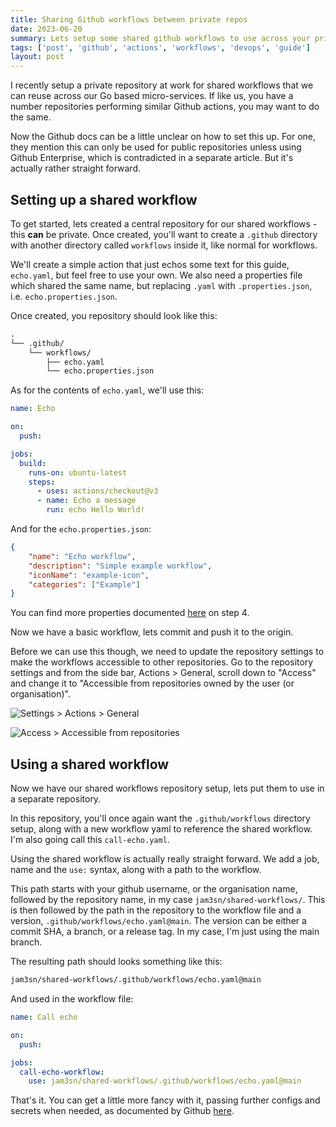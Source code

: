 ```yaml
---
title: Sharing Github workflows between private repos
date: 2023-06-20
summary: Lets setup some shared github workflows to use across your private repos.
tags: ['post', 'github', 'actions', 'workflows', 'devops', 'guide']
layout: post
---
```


I recently setup a private repository at work for shared workflows that we can reuse across our Go based micro-services. If like us, you have a number repositories performing similar Github actions, you may want to do the same.

Now the Github docs can be a little unclear on how to set this up. For one, they mention this can only be used for public repositories unless using Github Enterprise, which is contradicted in a separate article. But it's actually rather straight forward.

## Setting up a shared workflow

To get started, lets created a central repository for our shared workflows - this **can** be private. Once created, you'll want to create a `.github` directory with another directory called `workflows` inside it, like normal for workflows.

We'll create a simple action that just echos some text for this guide, `echo.yaml`, but feel free to use your own. We also need a properties file which shared the same name, but replacing `.yaml` with `.properties.json`, i.e. `echo.properties.json`.

Once created, you repository should look like this:
```txt
.
└── .github/
    └── workflows/
        ├── echo.yaml
        └── echo.properties.json

```

As for the contents of `echo.yaml`, we'll use this:
```yaml
name: Echo

on:
  push:

jobs:
  build:
    runs-on: ubuntu-latest
    steps:
      - uses: actions/checkout@v3
      - name: Echo a message
        run: echo Hello World!
```

And for the `echo.properties.json`:
```json
{
    "name": "Echo workflow",
    "description": "Simple example workflow",
    "iconName": "example-icon",
    "categories": ["Example"]
}
```

You can find more properties documented [here](https://docs.github.com/en/actions/using-workflows/creating-starter-workflows-for-your-organization#creating-a-starter-workflow) on step 4.

Now we have a basic workflow, lets commit and push it to the origin.

Before we can use this though, we need to update the repository settings to make the workflows accessible to other repositories. Go to the repository settings and from the side bar, Actions > General, scroll down to "Access" and change it to "Accessible from repositories owned by the user (or organisation)".

![Settings > Actions > General](https://res.cloudinary.com/jam3sn/image/upload/c_scale,w_800/v1687276231/gh-actions-settings.png)

![Access > Accessible from repositories](https://res.cloudinary.com/jam3sn/image/upload/c_scale,w_800/v1687276231/gh-actions-settings-access.png)

## Using a shared workflow

Now we have our shared workflows repository setup, lets put them to use in a separate repository.

In this repository, you'll once again want the `.github/workflows` directory setup, along with a new workflow yaml to reference the shared workflow. I'm also going call this `call-echo.yaml`.

Using the shared workflow is actually really straight forward. We add a job, name and the `use:` syntax, along with a path to the workflow.

This path starts with your github username, or the organisation name, followed by the repository name, in my case `jam3sn/shared-workflows/`. This is then followed by the path in the repository to the workflow file and a version, `.github/workflows/echo.yaml@main`. The version can be either a commit SHA, a branch, or a release tag. In my case, I'm just using the main branch.

The resulting path should looks something like this:
```txt
jam3sn/shared-workflows/.github/workflows/echo.yaml@main
```

And used in the workflow file:
```yaml
name: Call echo

on:
  push:

jobs:
  call-echo-workflow:
    use: jam3sn/shared-workflows/.github/workflows/echo.yaml@main
```

That's it. You can get a little more fancy with it, passing further configs and secrets when needed, as documented by Github [here](https://docs.github.com/en/actions/using-workflows/reusing-workflows).